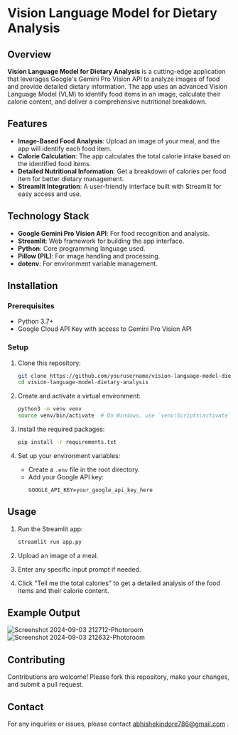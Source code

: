 # Vision Language Model for Dietary Analysis

## Overview

**Vision Language Model for Dietary Analysis** is a cutting-edge application that leverages Google's Gemini Pro Vision API to analyze images of food and provide detailed dietary information. The app uses an advanced Vision Language Model (VLM) to identify food items in an image, calculate their calorie content, and deliver a comprehensive nutritional breakdown.

## Features

- **Image-Based Food Analysis**: Upload an image of your meal, and the app will identify each food item.
- **Calorie Calculation**: The app calculates the total calorie intake based on the identified food items.
- **Detailed Nutritional Information**: Get a breakdown of calories per food item for better dietary management.
- **Streamlit Integration**: A user-friendly interface built with Streamlit for easy access and use.

## Technology Stack

- **Google Gemini Pro Vision API**: For food recognition and analysis.
- **Streamlit**: Web framework for building the app interface.
- **Python**: Core programming language used.
- **Pillow (PIL)**: For image handling and processing.
- **dotenv**: For environment variable management.

## Installation

### Prerequisites

- Python 3.7+
- Google Cloud API Key with access to Gemini Pro Vision API

### Setup

1. Clone this repository:
    ```bash
    git clone https://github.com/yourusername/vision-language-model-dietary-analysis.git
    cd vision-language-model-dietary-analysis
    ```

2. Create and activate a virtual environment:
    ```bash
    python3 -m venv venv
    source venv/bin/activate  # On Windows, use `venv\Scripts\activate`
    ```

3. Install the required packages:
    ```bash
    pip install -r requirements.txt
    ```

4. Set up your environment variables:
    - Create a `.env` file in the root directory.
    - Add your Google API key:
      ```env
      GOOGLE_API_KEY=your_google_api_key_here
      ```

## Usage

1. Run the Streamlit app:
    ```bash
    streamlit run app.py
    ```

2. Upload an image of a meal.
3. Enter any specific input prompt if needed.
4. Click "Tell me the total calories" to get a detailed analysis of the food items and their calorie content.

## Example Output

![Screenshot 2024-09-03 212712-Photoroom](https://github.com/user-attachments/assets/7e336cac-8be6-44a5-8282-0525f3879e96)
![Screenshot 2024-09-03 212632-Photoroom](https://github.com/user-attachments/assets/300a32eb-6df4-4bcc-a852-64ef8f0c4ab5)


## Contributing

Contributions are welcome! Please fork this repository, make your changes, and submit a pull request.

## Contact

For any inquiries or issues, please contact abhishekindore786@gmail.com .
